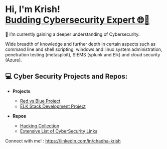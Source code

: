 <h1>Hi, I'm Krish! <br/><a href="https://github.com/cKtheGrey">Budding Cybersecurity Expert 🌐🔐 </a></h1>


🌱 I’m currently gaining a deeper understanding of Cybersecurity.

Wide breadth of knowledge and further depth in certain aspects such as command line and shell scripting, windows and linux system administration, penetration testing (metasploit), SIEMS (splunk and Elk) and cloud security (Azure).

<h2>💻 Cyber Security Projects and Repos:</h2>

- <b>Projects</b>
  - [Red vs Blue Project](https://github.com/cKtheGrey/Red-vs-Blue)
  - [ELK Stack Development Project](https://github.com/cKtheGrey/Elk-Project)

- <b>Repos</b>
  - [Hacking Collection](https://github.com/cKtheGrey/Hacking-Collection)
  - [Extensive List of CyberSecurity Links](https://github.com/cKtheGrey/CybSec-Links)

Connect with me! : https://linkedin.com/in/chadha-krish

<!--

-->
